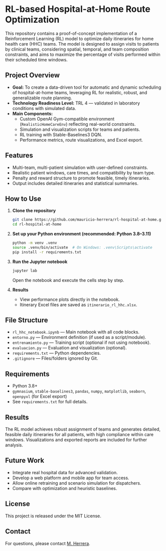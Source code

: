 # RL-based Hospital-at-Home Route Optimization

This repository contains a proof-of-concept implementation of a Reinforcement Learning (RL) model to optimize daily itineraries for home health care (HHC) teams. The model is designed to assign visits to patients by clinical teams, considering spatial, temporal, and team composition constraints, and aims to maximize the percentage of visits performed within their scheduled time windows.

## Project Overview

- **Goal:** To create a data-driven tool for automatic and dynamic scheduling of hospital-at-home teams, leveraging RL for realistic, robust, and generalizable route planning.
- **Technology Readiness Level:** TRL 4 — validated in laboratory conditions with simulated data.
- **Main Components:**
    - Custom OpenAI Gym-compatible environment (`RealisticHomeCareEnv`) reflecting real-world constraints.
    - Simulation and visualization scripts for teams and patients.
    - RL training with Stable-Baselines3 DQN.
    - Performance metrics, route visualizations, and Excel export.

## Features

- Multi-team, multi-patient simulation with user-defined constraints.
- Realistic patient windows, care times, and compatibility by team type.
- Penalty and reward structure to promote feasible, timely itineraries.
- Output includes detailed itineraries and statistical summaries.

## How to Use

1. **Clone the repository**
    ```bash
    git clone https://github.com/mauricio-herrera/rl-hospital-at-home.git
    cd rl-hospital-at-home
    ```

2. **Set up your Python environment (recommended: Python 3.8–3.11)**
    ```bash
    python -m venv .venv
    source .venv/bin/activate  # On Windows: .venv\Scripts\activate
    pip install -r requirements.txt
    ```

3. **Run the Jupyter notebook**
    ```bash
    jupyter lab
    ```
    Open the notebook and execute the cells step by step.

4. **Results**
    - View performance plots directly in the notebook.
    - Itinerary Excel files are saved as `itinerario_rl_hhc.xlsx`.

## File Structure

- `rl_hhc_notebook.ipynb` — Main notebook with all code blocks.
- `entorno.py` — Environment definition (if used as a script/module).
- `entrenamiento.py` — Training script (optional if not using notebook).
- `evaluacion.py` — Evaluation and visualization (optional).
- `requirements.txt` — Python dependencies.
- `.gitignore` — Files/folders ignored by Git.

## Requirements

- Python 3.8+
- `gymnasium`, `stable-baselines3`, `pandas`, `numpy`, `matplotlib`, `seaborn`, `openpyxl` (for Excel export)
- See `requirements.txt` for full details.

## Results

The RL model achieves robust assignment of teams and generates detailed, feasible daily itineraries for all patients, with high compliance within care windows. Visualizations and exported reports are included for further analysis.

## Future Work

- Integrate real hospital data for advanced validation.
- Develop a web platform and mobile app for team access.
- Allow online retraining and scenario simulation for dispatchers.
- Compare with optimization and heuristic baselines.

## License

This project is released under the MIT License.

## Contact

For questions, please contact [M. Herrera](mailto:mherrera@udd.cl).

